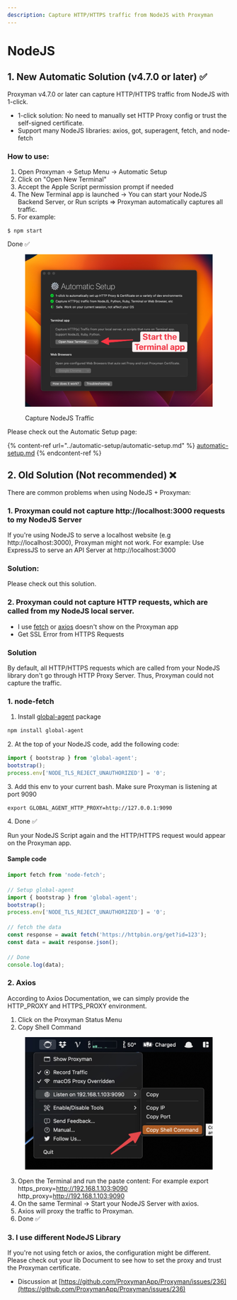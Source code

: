 ```yaml
---
description: Capture HTTP/HTTPS traffic from NodeJS with Proxyman
---
```


# NodeJS

## 1. New Automatic Solution (v4.7.0 or later) ✅

Proxyman v4.7.0 or later can capture HTTP/HTTPS traffic from NodeJS with 1-click.

* 1-click solution: No need to manually set HTTP Proxy config or trust the self-signed certificate.
* Support many NodeJS libraries: axios, got, superagent, fetch, and node-fetch

### How to use:

1. Open Proxyman -> Setup Menu -> Automatic Setup
2. Click on "Open New Terminal"
3. Accept the Apple Script permission prompt if needed
4. The New Terminal app is launched -> You can start your NodeJS Backend Server, or Run scripts => Proxyman automatically captures all traffic.
5. For example:&#x20;

```
$ npm start
```

Done ✅

<figure><img src="../.gitbook/assets/CleanShot 2023-04-22 at 15.18.19@2x.jpg" alt=""><figcaption><p>Capture NodeJS Traffic</p></figcaption></figure>

Please check out the Automatic Setup page:

{% content-ref url="../automatic-setup/automatic-setup.md" %}
[automatic-setup.md](../automatic-setup/automatic-setup.md)
{% endcontent-ref %}

## 2. Old Solution (Not recommended) ❌

There are common problems when using NodeJS + Proxyman:

### 1. Proxyman could not capture http://localhost:3000 requests to my NodeJS Server

If you're using NodeJS to serve a localhost website (e.g http://localhost:3000), Proxyman might not work. For example: Use ExpressJS to serve an API Server at http://localhost:3000

### Solution:

Please check out this solution.

### 2. Proxyman could not capture HTTP requests, which are called from my NodeJS local server.

* I use [fetch](https://www.npmjs.com/package/node-fetch) or [axios](https://github.com/axios/axios) doesn't show on the Proxyman app
* Get SSL Error from HTTPS Requests

### Solution

By default, all HTTP/HTTPS requests which are called from your NodeJS library don't go through HTTP Proxy Server. Thus, Proxyman could not capture the traffic.

### 1. node-fetch

1. Install [global-agent](https://github.com/gajus/global-agent) package

```bash
npm install global-agent
```

2\. At the top of your NodeJS code, add the following code:

```javascript
import { bootstrap } from 'global-agent';
bootstrap();
process.env['NODE_TLS_REJECT_UNAUTHORIZED'] = '0';
```

3\. Add this env to your current bash. Make sure Proxyman is listening at port 9090

```
export GLOBAL_AGENT_HTTP_PROXY=http://127.0.0.1:9090
```

4\. Done ✅&#x20;

Run your NodeJS Script again and the HTTP/HTTPS request would appear on the Proxyman app.

#### Sample code

```javascript
import fetch from 'node-fetch';

// Setup global-agent
import { bootstrap } from 'global-agent';
bootstrap();
process.env['NODE_TLS_REJECT_UNAUTHORIZED'] = '0';

// fetch the data
const response = await fetch('https://httpbin.org/get?id=123');
const data = await response.json();

// Done
console.log(data);
```

### 2. Axios

According to Axios Documentation, we can simply provide the HTTP\_PROXY and HTTPS\_PROXY environment.

1. Click on the Proxyman Status Menu
2. Copy Shell Command

<figure><img src="../.gitbook/assets/Screenshot 2023-04-15 at 10.39.02.jpg" alt=""><figcaption></figcaption></figure>

3. Open the Terminal and run the paste content: For example export https\_proxy=http://192.168.1.103:9090 http\_proxy=http://192.168.1.103:9090
4. On the same Terminal -> Start your NodeJS Server with axios.
5. Axios will proxy the traffic to Proxyman.
6. Done ✅

### 3. I use different NodeJS Library

If you're not using fetch or axios, the configuration might be different. Please check out your lib Document to see how to set the proxy and trust the Proxyman certificate.

* Discussion at [https://github.com/ProxymanApp/Proxyman/issues/236](https://github.com/ProxymanApp/Proxyman/issues/236)
